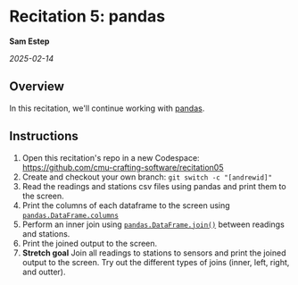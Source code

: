 # Recitation 5: pandas

**Sam Estep**

_2025-02-14_

## Overview

In this recitation, we'll continue working with [pandas](https://pandas.pydata.org/).

## Instructions

1. Open this recitation's repo in a new Codespace: https://github.com/cmu-crafting-software/recitation05
2. Create and checkout your own branch: `git switch -c "[andrewid]"`
3. Read the readings and stations csv files using pandas and print them to the screen.
4. Print the columns of each dataframe to the screen using [`pandas.DataFrame.columns`](https://pandas.pydata.org/docs/reference/api/pandas.DataFrame.columns.html)
5. Perform an inner join using [`pandas.DataFrame.join()`](https://pandas.pydata.org/docs/reference/api/pandas.DataFrame.join.html) between readings and stations.
6. Print the joined output to the screen.
7. **Stretch goal** Join all readings to stations to sensors and print the joined output to the screen. Try out the different types of joins (inner, left, right, and outter).
